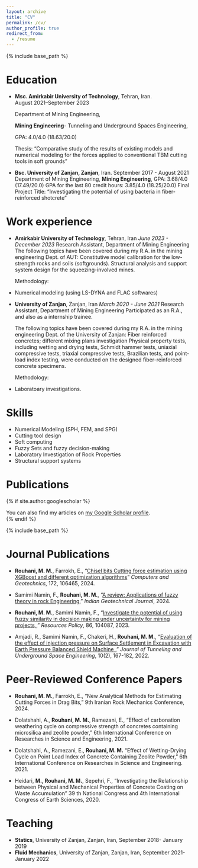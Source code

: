 ```yaml
---
layout: archive
title: "CV"
permalink: /cv/
author_profile: true
redirect_from:
  - /resume
---
```


{% include base_path %}

Education
======
* **Msc.	Amirkabir University of Technology**, Tehran, Iran.                                  
  August 2021–September 2023
  
  Department of Mining Engineering,
  
  **Mining Engineering**- Tunneling and Underground Spaces Engineering,
  
  GPA: 4.0/4.0 (18.63/20.0)
  
  Thesis: “Comparative study of the results of existing models and numerical modeling for the forces applied to conventional TBM cutting tools in soft grounds”

* **Bsc.	University of Zanjan, Zanjan**, Iran.
  September 2017 - August 2021
  Department of Mining Engineering,
  **Mining Engineering**,
  GPA: 3.68/4.0 (17.49/20.0)
  GPA for the last 80 credit hours: 3.85/4.0 (18.25/20.0) 
  Final Project Title: “Investigating the potential of using bacteria in fiber-reinforced shotcrete”


Work experience
======
* **Amirkabir University of Technology**, Tehran, Iran
  _June 2023 - December 2023_
  Research Assistant, Department of Mining Engineering
  The following topics have been covered during my R.A. in the mining engineering Dept. of AUT:
  	Constitutive model calibration for the low-strength rocks and soils (softgrounds).
  	Structural analysis and support system design for the squeezing-involved mines.

  Methodology:
*	Numerical modeling (using LS-DYNA and FLAC softwares)


* **University of Zanjan**, Zanjan, Iran
  _March 2020 - June 2021_
  Research Assistant, Department of Mining Engineering
  	Participated as an R.A., and also as a internship trainee.

  The following topics have been covered during my R.A. in the mining engineering Dept. of the University of Zanjan:
	  Fiber reinforced concretes; different mixing plans investigation
  	Physical property tests, including wetting and drying tests, Schmidt hammer tests, uniaxial compressive tests, triaxial compressive tests, Brazilian tests, and point-load index testing, were conducted on the designed fiber-reinforced concrete specimens.

  Methodology:
*	Laboratoary investigations.

  
Skills
======
* Numerical Modeling (SPH, FEM, and SPG)
* Cutting tool design
* Soft computing
* Fuzzy Sets and fuzzy decision-making
* Laboratory Investigation of Rock Properties 
* Structural support systems


Publications
======
{% if site.author.googlescholar %}
  <div class="wordwrap">You can also find my articles on <a href="{{site.author.googlescholar}}">my Google Scholar profile</a>.</div>
{% endif %}

{% include base_path %}

Journal Publications
======

* **Rouhani, M. M.**, Farrokh, E., “<a href="https://doi.org/10.1016/j.compgeo.2024.106465">Chisel bits Cutting force estimation using XGBoost and different optimization algorithms</a>” _Computers and Geotechnics_, 172, 106465, 2024.

* Samimi Namin, F., **Rouhani, M. M.**, “<a href="https://link.springer.com/article/10.1007/s40098-024-00910-z">A review: Applications of fuzzy theory in rock Engineering</a>,” _Indian Geotechnical Journal_, 2024.

* **Rouhani, M. M.**, Samimi Namin, F., “<a href="https://www.sciencedirect.com/science/article/abs/pii/S0301420723007985?via%3Dihub">Investigate the potential of using fuzzy similarity in decision making under uncertainty for mining projects,</a>,” _Resources Policy_, 86, 104087, 2023.

* Amjadi, R., Samimi Namin, F., Chakeri, H., **Rouhani, M. M.**, “<a href="https://tuse.shahroodut.ac.ir/article_2382.html">Evaluation of the effect of injection pressure on Surface Settlement in Excavation with Earth Pressure Balanced Shield Machine </a>,” _Journal of Tunneling and Underground Space Engineering_, 10(2), 167-182, 2022.

Peer-Reviewed Conference Papers
======
* **Rouhani, M. M.**, Farrokh, E., “New Analytical Methods for Estimating Cutting Forces in Drag Bits,” 9th Iranian Rock Mechanics Conference, 2024.

* Dolatshahi, A., **Rouhani, M. M.**, Ramezani, E., “Effect of carbonation weathering cycle on compressive strength of concretes containing microsilica and zeolite powder,” 6th International Conference on Researches in Science and Engineering, 2021.

* Dolatshahi, A., Ramezani, E., **Rouhani, M. M.** “Effect of Wetting-Drying Cycle on Point Load Index of Concrete Containing Zeolite Powder,” 6th International Conference on Researches in Science and Engineering. 2021.
 
* Heidari, **M., Rouhani, M. M.**, Sepehri, F., “Investigating the Relationship between Physical and Mechanical Properties of Concrete Coating on Waste Accumulation” 39 th National Congress and 4th International Congress of Earth Sciences, 2020.

  
Teaching
======

* **Statics**, University of Zanjan, Zanjan, Iran, September 2018- January 2019
* **Fluid Mechanics**, University of Zanjan, Zanjan, Iran, September 2021- January 2022
  
